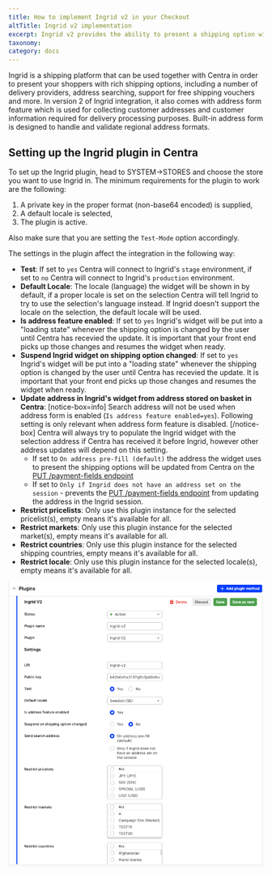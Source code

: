 ```yaml
---
title: How to implement Ingrid v2 in your Checkout
altTitle: Ingrid v2 implementation
excerpt: Ingrid v2 provides the ability to present a shipping option widget in the checkout. Here is how to implement it.
taxonomy:
category: docs
---
```


Ingrid is a shipping platform that can be used together with Centra in order to present your shoppers with rich shipping options, including a number of delivery providers, address searching, support for free shipping vouchers and more.
In version 2 of Ingrid integration, it also comes with address form feature which is used for collecting customer addresses and customer information required for delivery processing purposes. 
Built-in address form is designed to handle and validate regional address formats. 

## Setting up the Ingrid plugin in Centra

To set up the Ingrid plugin, head to SYSTEM->STORES and choose the store you want to use Ingrid in. The minimum requirements for the plugin to work are the following:

1. A private key in the proper format (non-base64 encoded) is supplied,
2. A default locale is selected,
3. The plugin is active.

Also make sure that you are setting the `Test-Mode` option accordingly.

The settings in the plugin affect the integration in the following way:

- **Test**: If set to `yes` Centra will connect to Ingrid's `stage` environment, if set to `no` Centra will connect to Ingrid's `production` environment.
- **Default Locale**: The locale (language) the widget will be shown in by default, if a proper locale is set on the selection Centra will tell Ingrid to try to use the selection's language instead. If Ingrid doesn't support the locale on the selection, the default locale will be used.
- **Is address feature enabled**: If set to `yes` Ingrid's widget will be put into a "loading state" whenever the shipping option is changed by the user until Centra has recevied the update. It is important that your front end picks up those changes and resumes the widget when ready.
- **Suspend Ingrid widget on shipping option changed**: If set to `yes` Ingrid's widget will be put into a "loading state" whenever the shipping option is changed by the user until Centra has recevied the update. It is important that your front end picks up those changes and resumes the widget when ready.
- **Update address in Ingrid's widget from address stored on basket in Centra**:
  [notice-box=info]
  Search address will not be used when address form is enabled (`Is address feature enabled=yes`). Following setting is only relevant when address form feature is disabled.
  [/notice-box]
  Centra will always try to populate the Ingrid widget with the selection address if Centra has received it before Ingrid, however other address updates will depend on this setting.
    - If set to `On address pre-fill (default)` the address the widget uses to present the shipping options will be updated from Centra on the [PUT /payment-fields endpoint](https://docs.centra.com/swagger-ui/?api=CheckoutAPI#/4.%20selection%20handling%2C%20checkout%20flow/put_payment_fields)
    - If set to `Only if Ingrid does not have an address set on the session` - prevents the [PUT /payment-fields endpoint](https://docs.centra.com/swagger-ui/?api=CheckoutAPI#/4.%20selection%20handling%2C%20checkout%20flow/put_payment_fields) from updating the address in the Ingrid session.
- **Restrict pricelists**: Only use this plugin instance for the selected pricelist(s), empty means it's available for all.
- **Restrict markets**: Only use this plugin instance for the selected market(s), empty means it's available for all.
- **Restrict countries**: Only use this plugin instance for the selected shipping countries, empty means it's available for all.
- **Restrict locale**: Only use this plugin instance for the selected locale(s), empty means it's available for all.

![IngridPluginSettings](ingrid-v2-plugin.png)
